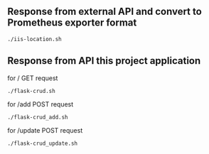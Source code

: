## Response from external API and convert to Prometheus exporter format

```
./iis-location.sh
```

## Response from API this project application 
for / GET request
```
./flask-crud.sh  
```
for /add POST request
```
./flask-crud_add.sh  
```
for /update POST request
```
./flask-crud_update.sh
```